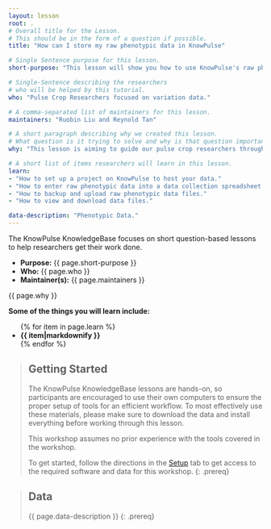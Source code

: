 ```yaml
---
layout: lesson
root: .
# Overall title for the Lesson.
# This should be in the form of a question if possible.
title: "How can I store my raw phenotypic data in KnowPulse"

# Single Sentence purpose for this lesson.
short-purpose: "This lesson will show you how to use KnowPulse's raw phenotype importer to backup/upload/download your data files. "

# Single-Sentence describing the researchers
# who will be helped by this tutorial.
who: "Pulse Crop Researchers focused on variation data."

# A comma-separated list of maintainers for this lesson.
maintainers: "Ruobin Liu and Reynold Tan"

# A short paragraph describing why we created this lesson.
# What question is it trying to solve and why is that question important.
why: "This lesson is aiming to guide our pulse crop researchers through the procedure of raw phenotypic data managing. KnowPulse can be used to store your raw phenotypic data; we highly recommend backing up your data regularly in KnowPulse during the growing season. At the end of the season, you can download your data from KnowPulse for your next step data analysis and interpretation."

# A short list of items researchers will learn in this lesson.
learn:
- "How to set up a project on KnowPulse to host your data."
- "How to enter raw phenotypic data into a data collection spreadsheet." 
- "How to backup and upload raw phenotypic data files."
- "How to view and download data files."

data-description: "Phenotypic Data."
---
```


The KnowPulse KnowledgeBase focuses on short question-based lessons to help researchers get their work done.

- **Purpose:** {{ page.short-purpose }}
- **Who:** {{ page.who }}
- **Maintainer(s):** {{ page.maintainers }}

{{ page.why }}

<strong>Some of the things you will learn include:</strong>
<ul>
	{% for item in page.learn %}
	<li style="font-weight:bold">{{ item|markdownify }}</li>
	{% endfor %}
</ul>

> ## Getting Started
>
> The KnowPulse KnowledgeBase lessons are hands-on, so participants are
> encouraged to use their own computers to ensure the proper setup of tools
> for an efficient workflow. To most effectively use these materials,
> please make sure to download the data and install everything before
> working through this lesson.
>
> This workshop assumes no prior experience with the tools covered in the
> workshop.
>
> To get started, follow the directions in the [Setup](setup.html) tab to
> get access to the required software and data for this workshop.
{: .prereq}


> ## Data
>
> {{ page.data-description }}
{: .prereq}
